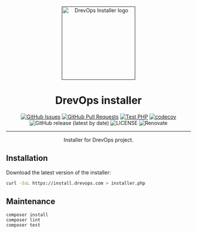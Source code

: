 <p align="center">
  <a href="" rel="noopener">
  <img width=200px height=200px src="https://placehold.jp/000000/ffffff/200x200.png?text=DrevOps+Installer&css=%7B%22border-radius%22%3A%22%20100px%22%7D" alt="DrevOps Installer logo"></a>
</p>

<h1 align="center">DrevOps installer</h1>

<div align="center">

[![GitHub Issues](https://img.shields.io/github/issues/drevops/installer.svg)](https://github.com/drevops/installer/issues)
[![GitHub Pull Requests](https://img.shields.io/github/issues-pr/drevops/installer.svg)](https://github.com/drevops/installer/pulls)
[![Test PHP](https://github.com/drevops/installer/actions/workflows/test-php.yml/badge.svg)](https://github.com/drevops/installer/actions/workflows/test-php.yml)
[![codecov](https://codecov.io/gh/drevops/drevops_installer/graph/badge.svg?token=K9SPETWCJR)](https://codecov.io/gh/drevops/drevops_installer)
![GitHub release (latest by date)](https://img.shields.io/github/v/release/drevops/installer)
![LICENSE](https://img.shields.io/github/license/drevops/installer)
![Renovate](https://img.shields.io/badge/renovate-enabled-green?logo=renovatebot)

</div>

---

<p align="center"> Installer for DrevOps project.
    <br>
</p>

## Installation

Download the latest version of the installer:
```bash
curl -SsL https://install.drevops.com > installer.php
```

## Maintenance

    composer install
    composer lint
    composer test
